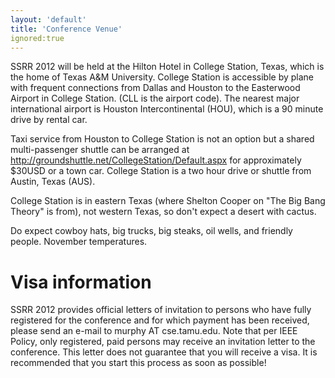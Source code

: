 ```yaml
---
layout: 'default'
title: 'Conference Venue'
ignored:true
---
```


SSRR 2012 will be held at the Hilton Hotel in College Station, Texas, which is the home of Texas A&M University. College Station is accessible by plane with frequent connections from Dallas and Houston to the Easterwood Airport in College Station. (CLL is the airport code). The nearest major international airport is Houston Intercontinental (HOU), which is a 90 minute drive by rental car.

Taxi service from Houston to College Station is not an option but a shared multi-passenger shuttle can be arranged at http://groundshuttle.net/CollegeStation/Default.aspx for approximately $30USD or a town car. College Station is a two hour drive or shuttle from Austin, Texas (AUS).

College Station is in eastern Texas (where Shelton Cooper on "The Big Bang Theory" is from), not western Texas, so don't expect a desert with cactus.

Do expect cowboy hats, big trucks, big steaks, oil wells, and friendly people. November temperatures.

# Visa information
SSRR 2012 provides official letters of invitation to persons who have fully registered for the conference and for which payment has been received, please send an e-mail to murphy AT cse.tamu.edu. Note that per IEEE Policy, only registered, paid persons may receive an invitation letter to the conference. This letter does not guarantee that you will receive a visa. It is recommended that you start this process as soon as possible!